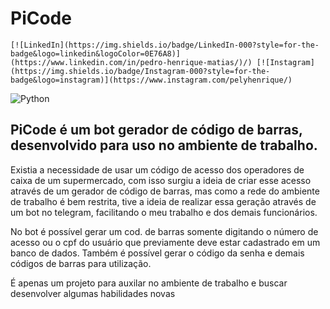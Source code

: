 # PiCode 

	[![LinkedIn](https://img.shields.io/badge/LinkedIn-000?style=for-the-badge&logo=linkedin&logoColor=0E76A8)](https://www.linkedin.com/in/pedro-henrique-matias/)/) [![Instagram](https://img.shields.io/badge/Instagram-000?style=for-the-badge&logo=instagram)](https://www.instagram.com/pelyhenrique/)
![Python](https://img.shields.io/badge/Python-000?style=for-the-badge&logo=python)

## PiCode é um bot gerador de código de barras, desenvolvido para uso no ambiente de trabalho.

Existia a necessidade de usar um código de acesso dos operadores de caixa de um supermercado, com isso surgiu a ideia de criar esse acesso através de um gerador de código de barras, mas como a rede do ambiente de trabalho é bem restrita, tive a ideia de realizar essa geração através de um bot no telegram, facilitando o meu trabalho e dos demais funcionários.

No bot é possível gerar um cod. de barras somente digitando o número de acesso ou o cpf do usuário que previamente deve estar cadastrado em um banco de dados.
Também é possível gerar o código da senha e demais códigos de barras para utilização. 

É apenas um projeto para auxilar no ambiente de trabalho e buscar desenvolver algumas habilidades novas
